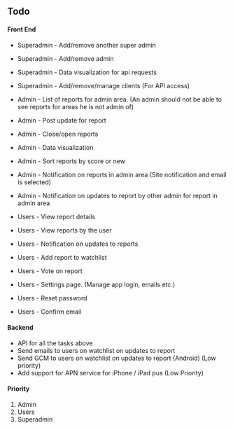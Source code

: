 ## Todo

#### Front End

* Superadmin - Add/remove another super admin
* Superadmin - Add/remove admin
* Superadmin - Data visualization for api requests
* Superadmin - Add/remove/manage clients (For API access)

* Admin - List of reports for admin area. (An admin should not be able to see reports for areas he is not admin of)
* Admin - Post update for report
* Admin - Close/open reports
* Admin - Data visualization
* Admin - Sort reports by score or new
* Admin - Notification on reports in admin area (Site notification and email is selected)
* Admin - Notification on updates to report by other admin for report in admin area

* Users - View report details
* Users - View reports by the user
* Users - Notification on updates to reports
* Users - Add report to watchlist
* Users - Vote on report
* Users - Settings page. (Manage app login, emails etc.)
* Users - Reset password
* Users - Confirm email

#### Backend
* API for all the tasks above
* Send emails to users on watchlist on updates to report
* Send GCM to users on watchlist on updates to report (Android) (Low priority)
* Add support for APN service for iPhone / iPad pus (Low Priority)

#### Priority
1. Admin
2. Users
3. Superadmin
